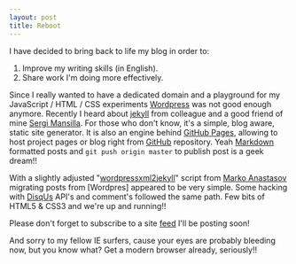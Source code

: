 ```yaml
---
layout: post
title: Reboot
---
```


I have decided to bring back to life my blog in order to:

1. Improve my writing skills (in English).
2. Share work I'm doing more effectively. 

Since I really wanted to have a dedicated domain and a playground for my 
JavaScript / HTML / CSS experiments [Wordpress] was not good enough anymore.
Recently I heard about [jekyll] from colleague and a good friend of mine
[Sergi Mansilla]. For those who don't know, it's a simple, blog aware, static
site generator. It is also an engine behind [GitHub Pages], allowing to host
project pages or blog right from [GitHub] repository. Yeah [Markdown]
formatted posts and `git push origin master` to publish post is a geek dream!!

With a slightly adjusted "[wordpressxml2jekyll]" script from [Marko Anastasov]
migrating posts from [Wordpres] appeared to be very simple. Some hacking with
[DisqUs] API's and comment's followed the same path. Few bits of HTML5 & CSS3
and we're up and running!!

Please don't forget to subscribe to a site [feed] I'll be posting soon!

And sorry to my fellow IE surfers, cause your eyes are probably bleeding now,
but you know what? Get a modern browser already, seriously!!


[Sergi Mansilla]:http://www.sergimansilla.com/
[Marko Anastasov]:http://gist.github.com/markoa
[GitHub]:http://github.com/ "Web-based hosting service for projects that use the Git revision control system"
[GitHub Pages]:http://pages.github.com/ "Feature allowing to publish content to the web by simply pushing content to a GitHub hosted repositories"
[wordpress]:http://wordpress.com/ "Successful free and open source blogging software"
[jekyll]:http://github.com/mojombo/jekyll/ "Blog-aware, static site generator in Ruby"
[Markdown]:http://daringfireball.net/projects/markdown/ "A plain text formatting syntax"
[DisqUs]:http://disqus.com/ "Better comment system for your site"
[wordpressxml2jekyll]:http://gist.github.com/268428 "Wordpress 2 Jekyll exporter"
[feed]:http://jeditoolkit.com/atom.xml